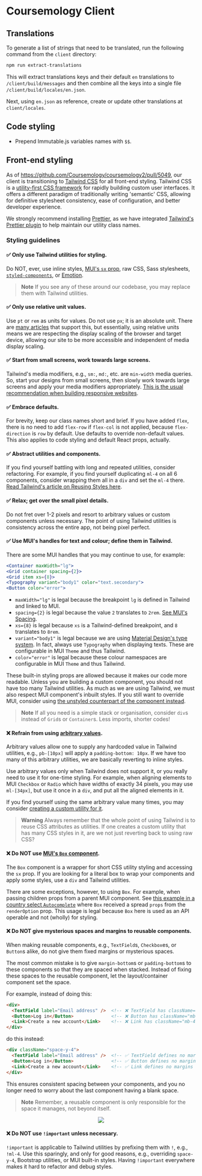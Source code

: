 # Coursemology Client

## Translations

To generate a list of strings that need to be translated,
run the following command from the `client` directory:

```sh
npm run extract-translations
```

This will extract translations keys and their default `en` translations to `/client/build/messages`
and then combine all the keys into a single file `/client/build/locales/en.json`.

Next, using `en.json` as reference, create or update other translations at `client/locales`.


## Code styling
- Prepend Immutable.js variables names with `$$`.

## Front-end styling
As of https://github.com/Coursemology/coursemology2/pull/5049, our client is transitioning to [Tailwind CSS](https://tailwindcss.com) for all front-end styling. Tailwind CSS is a [utility-first CSS framework](https://tailwindcss.com/docs/utility-first) for rapidly building custom user interfaces. It offers a different paradigm of traditionally writing 'semantic' CSS, allowing for definitive stylesheet consistency, ease of configuration, and better developer experience.

We strongly recommend installing [Prettier](https://prettier.io/), as we have integrated [Tailwind's Prettier plugin](https://tailwindcss.com/blog/automatic-class-sorting-with-prettier) to help maintain our utility class names.

### Styling guidelines
#### ✅ Only use Tailwind utilities for styling.  
Do NOT, ever, use inline styles, [MUI's `sx` prop](https://mui.com/system/getting-started/the-sx-prop/), raw CSS, Sass stylesheets, [`styled-components`](https://mui.com/material-ui/guides/interoperability/#styled-components), or [Emotion](https://mui.com/material-ui/guides/interoperability/#emotion).

>**Note**
>If you see any of these around our codebase, you may replace them with Tailwind utilities.

#### ✅ Only use relative unit values.
Use `pt` or `rem` as units for values. Do not use `px`; it is an absolute unit. There are [many articles](https://uxdesign.cc/why-designers-should-move-from-px-to-rem-and-how-to-do-that-in-figma-c0ea23e07a15) that support this, but essentially, using relative units means we are respecting the display scaling of the browser and target device, allowing our site to be more accessible and independent of media display scaling.

#### ✅ Start from small screens, work towards large screens.
Tailwind's media modifiers, e.g., `sm:`, `md:`, etc. are `min-width` media queries. So, start your designs from small screens, then slowly work towards large screens and apply your media modifiers appropriately. [This is the usual recommendation when building responsive websites](https://web.dev/responsive-web-design-basics/#major-breakpoints).

#### ✅ Embrace defaults.
For brevity, keep our class names short and brief. If you have added `flex`, there is no need to add `flex-row` if `flex-col` is not applied, because `flex-direction` is `row` by default. Use defaults to override non-default values. This also applies to code styling and default React props, actually.

#### ✅ Abstract utilities and components.
If you find yourself battling with long and repeated utilities, consider refactoring. For example, if you find yourself duplicating `ml-4` on all 6 components, consider wrapping them all in a `div` and set the `ml-4` there. [Read Tailwind's article on Reusing Styles here](https://tailwindcss.com/docs/reusing-styles).

#### ✅ Relax; get over the small pixel details.
Do not fret over 1-2 pixels and resort to arbitrary values or custom components unless necessary. The point of using Tailwind utilities is consistency across the entire app, not being pixel perfect.

#### ✅ Use MUI's handles for text and colour; define them in Tailwind.
There are some MUI handles that you may continue to use, for example:
```jsx
<Container maxWidth="lg">
<Grid container spacing={2}>
<Grid item xs={8}>
<Typography variant="body1" color="text.secondary">
<Button color="error">
```
- `maxWidth="lg"` is legal because the breakpoint `lg` is defined in Tailwind and linked to MUI.
- `spacing={2}` is legal because the value `2` translates to `2rem`. [See MUI's Spacing](https://mui.com/material-ui/customization/spacing/#main-content).
- `xs={8}` is legal because `xs` is a Tailwind-defined breakpoint, and `8` translates to `8rem`.
- `variant="body1"` is legal because we are using [Material Design's type system](https://material.io/design/typography/the-type-system.html). In fact, always use `Typography` when displaying texts. These are configurable in MUI `Theme` and thus Tailwind.
- `color="error"` is legal because these colour namespaces are configurable in MUI `Theme` and thus Tailwind.

These built-in styling props are allowed because it makes our code more readable. Unless you are building a custom component, you should not have too many Tailwind utilities. As much as we are using Tailwind, we must also respect MUI component's inbuilt styles. If you still want to override MUI, consider using [the unstyled counterpart of the component instead](https://mui.com/base/getting-started/overview/).

>**Note** If all you need is a simple stack or organisation, consider `div`s instead of `Grid`s or `Container`s. Less imports, shorter codes!

#### ❌ Refrain from using [arbitrary values](https://tailwindcss.com/docs/adding-custom-styles#using-arbitrary-values).
Arbitrary values allow one to supply any hardcoded value in Tailwind utilities, e.g., `pb-[10px]` will apply a `padding-bottom: 10px`. If we have too many of this arbitrary utilities, we are basically reverting to inline styles.

Use arbitrary values only when Tailwind does not support it, or you really need to use it for one-time styling. For example, when aligning elements to MUI `Checkbox` or `Radio` which have widths of exactly 34 pixels, you may use `ml-[34px]`, but use it once in a `div`, and put all the aligned elements in it.

If you find yourself using the same arbitrary value many times, you may consider [creating a custom utility for it](https://tailwindcss.com/docs/adding-custom-styles#adding-custom-utilities).
>**Warning**
>Always remember that the whole point of using Tailwind is to reuse CSS attributes as utilities. If one creates a custom utility that has many CSS styles in it, are we not just reverting back to using raw CSS?

#### ❌ Do NOT use [MUI's `Box` component](https://mui.com/material-ui/react-box/).
The `Box` component is a wrapper for short CSS utility styling and accessing the `sx` prop. If you are looking for a literal box to wrap your components and apply some styles, use a `div` and Tailwind utilities.

There are some exceptions, however, to using `Box`. For example, when passing children props from a parent MUI component. See [this example in a country select `Autocomplete`](https://mui.com/material-ui/react-autocomplete/#country-select) where `Box` received a spread `props` from the `renderOption` prop. This usage is legal because `Box` here is used as an API operable and not (wholly) for styling.

#### ❌ Do NOT give mysterious spaces and margins to reusable components.
When making reusable components, e.g., `TextField`s, `Checkbox`es, or `Button`s alike, do not give them fixed margins or mysterious spaces.

The most common mistake is to give `margin-bottom`s or `padding-bottom`s to these components so that they are spaced when stacked. Instead of fixing these spaces to the reusable component, let the layout/container component set the space.

For example, instead of doing this:
```html
<div>
  <TextField label="Email address" />  <!-- ❌ TextField has className="mb-4" -->
  <Button>Log in</Button>              <!-- ❌ Button has className="mb-4" -->
  <Link>Create a new account</Link>    <!-- ❌ Link has className="mb-4" -->
</div>
```

do this instead:
```html
<div className="space-y-4">
  <TextField label="Email address" />  <!-- ✅ TextField defines no margins -->
  <Button>Log in</Button>              <!-- ✅ Button defines no margins -->
  <Link>Create a new account</Link>    <!-- ✅ Link defines no margins -->
</div>
```

This ensures consistent spacing between your components, and you no longer need to worry about the last component having a blank space.
>**Note** Remember, a reusable component is only responsible for the space it manages, not beyond itself.

<div align="center">
  <img src="https://user-images.githubusercontent.com/51525686/193975875-5b7800c2-e79f-4e4e-a722-6be6bc497470.svg">
</div>
  
#### ❌ Do NOT use `!important` unless necessary.
`!important` is applicable to Tailwind utilities by prefixing them with `!`, e.g., `!ml-4`. Use this sparingly, and only for good reasons, e.g., overriding `space-y-4`, Bootstrap utilities, or MUI built-in styles. Having `!important` everywhere makes it hard to refactor and debug styles.
